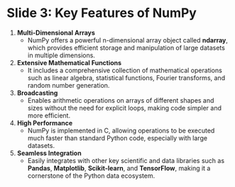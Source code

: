 # Slide 3: Key Features of NumPy

1. **Multi-Dimensional Arrays**
   - NumPy offers a powerful n-dimensional array object called **ndarray**, which provides efficient storage and manipulation of large datasets in multiple dimensions.
2. **Extensive Mathematical Functions**
   - It includes a comprehensive collection of mathematical operations such as linear algebra, statistical functions, Fourier transforms, and random number generation.
3. **Broadcasting**
   - Enables arithmetic operations on arrays of different shapes and sizes without the need for explicit loops, making code simpler and more efficient.
4. **High Performance**
   - NumPy is implemented in C, allowing operations to be executed much faster than standard Python code, especially with large datasets.
5. **Seamless Integration**
   - Easily integrates with other key scientific and data libraries such as **Pandas**, **Matplotlib**, **Scikit-learn**, and **TensorFlow**, making it a cornerstone of the Python data ecosystem.